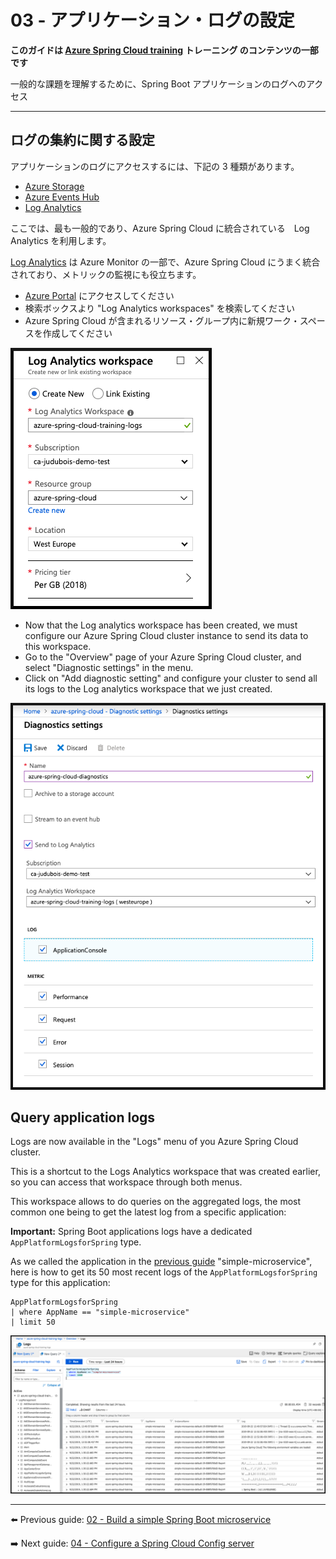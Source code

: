 # 03 - アプリケーション・ログの設定

__このガイドは  [Azure Spring Cloud training](../README.md) トレーニング のコンテンツの一部です__

一般的な課題を理解するために、Spring Boot アプリケーションのログへのアクセス

---

## ログの集約に関する設定

アプリケーションのログにアクセスするには、下記の 3 種類があります。  

* [Azure Storage](https://docs.microsoft.com/en-us/azure/storage/common/storage-introduction/?WT.mc_id=azurespringcloud-github-yoterada)  
* [Azure Events Hub](https://docs.microsoft.com/en-us/azure/event-hubs/?WT.mc_id=azurespringcloud-github-yoterada)  
* [Log Analytics](https://docs.microsoft.com/en-us/azure/azure-monitor/log-query/get-started-portal/?WT.mc_id=azurespringcloud-github-yoterada) 

ここでは、最も一般的であり、Azure Spring Cloud に統合されている　Log Analytics を利用します。

[Log Analytics](https://docs.microsoft.com/en-us/azure/azure-monitor/log-query/get-started-portal/?WT.mc_id=azurespringcloud-github-yoterada) は Azure Monitor の一部で、Azure Spring Cloud にうまく統合されており、メトリックの監視にも役立ちます。

- [Azure Portal](https://portal.azure.com/?WT.mc_id=azurespringcloud-github-judubois) にアクセスしてください
- 検索ボックスより "Log Analytics workspaces" を検索してください
- Azure Spring Cloud が含まれるリソース・グループ内に新規ワーク・スペースを作成してください

![Create Log analytics workspace](media/01-create-logs-analytics-workspace.png)

- Now that the Log analytics workspace has been created, we must configure our Azure Spring Cloud cluster instance to send its data to this workspace.
- Go to the "Overview" page of your Azure Spring Cloud cluster, and select "Diagnostic settings" in the menu.
- Click on "Add diagnostic setting" and configure your cluster to send all its logs to the Log analytics workspace that we just created.

![Send logs to the log analytics workspace](media/02-send-logs-to-log-analytics-workspace.png)

## Query application logs

Logs are now available in the "Logs" menu of you Azure Spring Cloud cluster.

This is a shortcut to the Logs Analytics workspace that was created earlier, so you can access that workspace through both menus.

This workspace allows to do queries on the aggregated logs, the most common one being to get the latest log from a specific application:

__Important:__ Spring Boot applications logs have a dedicated `AppPlatformLogsforSpring` type.

As we called the application in the [previous guide](../02-build-a-simple-spring-boot-microservice/README.md) "simple-microservice", here is how to get its 50 most recent logs of the `AppPlatformLogsforSpring` type for this application:

```
AppPlatformLogsforSpring
| where AppName == "simple-microservice"
| limit 50
```

![Query logs](media/03-logs-query.png)

---

⬅️ Previous guide: [02 - Build a simple Spring Boot microservice](../02-build-a-simple-spring-boot-microservice/README.md)

➡️ Next guide: [04 - Configure a Spring Cloud Config server](../04-configure-a-spring-cloud-config-server/README.md)
